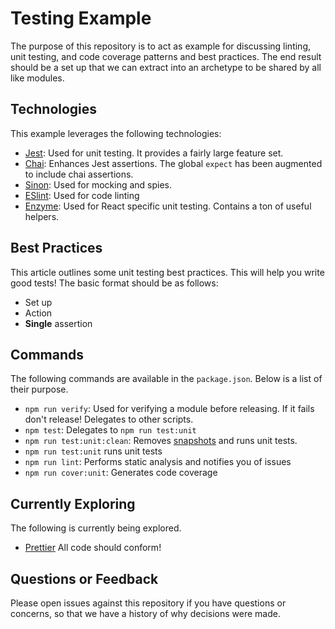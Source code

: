 # Testing Example
The purpose of this repository is to act as example for discussing linting, unit testing, and code coverage 
patterns and best practices. The end result should be a set up that we can extract into an archetype to be shared
by all like modules.

## Technologies
This example leverages the following technologies:

* [Jest](https://facebook.github.io/jest): Used for unit testing. It provides a fairly large feature set.
* [Chai](chaijs.com): Enhances Jest assertions. The global `expect` has been augmented to include chai assertions.
* [Sinon](http://sinonjs.org): Used for mocking and spies.
* [ESlint](https://eslint.org): Used for code linting
* [Enzyme](http://airbnb.io/enzyme): Used for React specific unit testing. Contains a ton of useful helpers.


## Best Practices
This article outlines some unit testing best practices. This will help you write good tests! The basic format should be as follows:

* Set up
* Action
* __Single__ assertion

## Commands
The following commands are available in the `package.json`. Below is a list of their purpose.

* `npm run verify`: Used for verifying a module before releasing. If it fails don't release! Delegates to other scripts.
* `npm test`: Delegates to `npm run test:unit`
* `npm run test:unit:clean`: Removes [snapshots](https://facebook.github.io/jest/docs/en/snapshot-testing.html#content) and runs unit tests.
* `npm run test:unit` runs unit tests
* `npm run lint`: Performs static analysis and notifies you of issues
* `npm run cover:unit`: Generates code coverage

## Currently Exploring
The following is currently being explored.

* [Prettier](https://prettier.io) All code should conform!

## Questions or Feedback
Please open issues against this repository if you have questions or concerns, so that we have a history of why decisions were made.